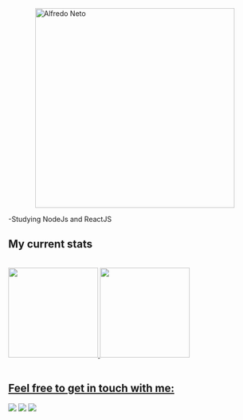 <div class="flex-container">
  <div class="flex-item>
    ### Hi there, Alfredo here 👋
    I’m a passionate software developer, currently developing web applications with Ruby on Rails and Vue.js
  </div>
  <div class="flex-item>
    <img src="https://raw.githubusercontent.com/MicaelliMedeiros/micaellimedeiros/master/image/computer-illustration.png" min-width="400px" max-              
    width="400px" width="400px" align="right" alt="Alfredo Neto">
  </div>
</div>


-Studying NodeJs and ReactJS

## My current stats
<br>

<div>
  <a href="https://github.com/Alfredo-Neto">
  <img height="180em" src="https://github-readme-stats.vercel.app/api?username=Alfredo-Neto&show_icons=true&theme=dracula&include_all_commits=true&count_private=true"/>
  <img height="180em" src="https://github-readme-stats.vercel.app/api/top-langs/?username=Alfredo-Neto&layout=compact&langs_count=16&theme=dracula"/>
</div>
<br>
<div>
  
  ## Feel free to get in touch with me:
  <a href="https://instagram.com/alfredobraule" target="_blank"><img src="https://img.shields.io/badge/-Instagram-%23E4405F?style=for-the-badge&logo=instagram&logoColor=white" target="_blank"></a>
  <a href = "mailto:alfredoneto934@gmail.com"><img src="https://img.shields.io/badge/-Gmail-%23333?style=for-the-badge&logo=gmail&logoColor=white" target="_blank"></a>
  <a href="https://www.linkedin.com/in/alfredo-braule/" target="_blank"><img src="https://img.shields.io/badge/-LinkedIn-%230077B5?style=for-the-badge&logo=linkedin&logoColor=white" target="_blank"></a> 
</div>

<style>
    .flex-container {
        display: flex;
        justify-content: center;
        align-items: center;
    }

    .flex-item {
        margin: 10px;
        padding: 20px;
        background-color: #f1f1f1;
    }
</style>

